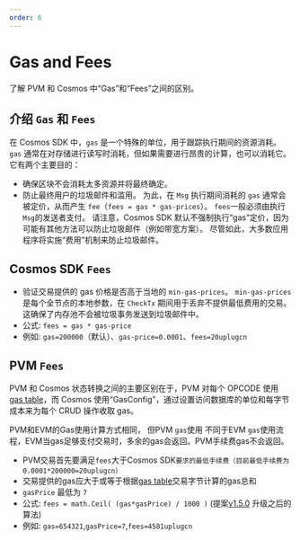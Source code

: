 ```yaml
---
order: 6
---
```


# Gas and Fees

了解 PVM 和 Cosmos 中“Gas”和“Fees”之间的区别。

## 介绍 `Gas` 和 `Fees`

在 Cosmos SDK 中，`gas` 是一个特殊的单位，用于跟踪执行期间的资源消耗。 `gas` 通常在对存储进行读写时消耗，但如果需要进行昂贵的计算，也可以消耗它。 它有两个主要目的：

* 确保区块不会消耗太多资源并将最终确定。
* 防止最终用户的垃圾邮件和滥用。 为此，在 `Msg` 执行期间消耗的 `gas` 通常会被定价，从而产生 `fee`（`fees = gas * gas-prices`）。 `fees`一般必须由执行`Msg`的发送者支付。 请注意，Cosmos SDK 默认不强制执行“gas”定价，因为可能有其他方法可以防止垃圾邮件（例如带宽方案）。 尽管如此，大多数应用程序将实施“费用”机制来防止垃圾邮件。


## Cosmos SDK `Fees`

* 验证交易提供的 gas 价格是否高于当地的 `min-gas-prices`。 `min-gas-prices` 是每个全节点的本地参数，在 `CheckTx` 期间用于丢弃不提供最低费用的交易。 这确保了内存池不会被垃圾事务发送到垃圾邮件中。
* 公式: `fees = gas * gas-price`
* 例如: `gas=200000`（默认）、`gas-price=0.0001`、`fees=20uplugcn`


## PVM `Fees`


PVM 和 Cosmos 状态转换之间的主要区别在于，PVM 对每个 OPCODE 使用 [gas table](https://github.com/ethereum/go-ethereum/blob/master/params/protocol_params.go)，而 Cosmos 使用“GasConfig”，通过设置访问数据库的单位和每字节成本来为每个 CRUD 操作收取 gas。

PVM和EVM的Gas使用计算方式相同， 但PVM `gas`使用 不同于EVM `gas`使用流程，EVM当gas足够支付交易时，多余的gas会返回。PVM手续费gas不会返回。

* PVM交易首先要满足`fees`大于Cosmos SDK`要求的最低手续费（目前最低手续费为0.0001*200000=20uplugcn）`
* 交易提供的gas应大于或等于根据[gas table](https://github.com/ethereum/go-ethereum/blob/master/params)交易字节计算的gas总和
* `gasPrice` 最低为 `7`
* 公式: `fees = math.Ceil( (gas*gasPrice) / 1000 )` (提案[v1.5.0](https://www.plugchain.network/v2/communityDetail?id=9) 升级之后的算法)
* 例如: `gas=654321`,`gasPrice=7`,`fees=4581uplugcn`